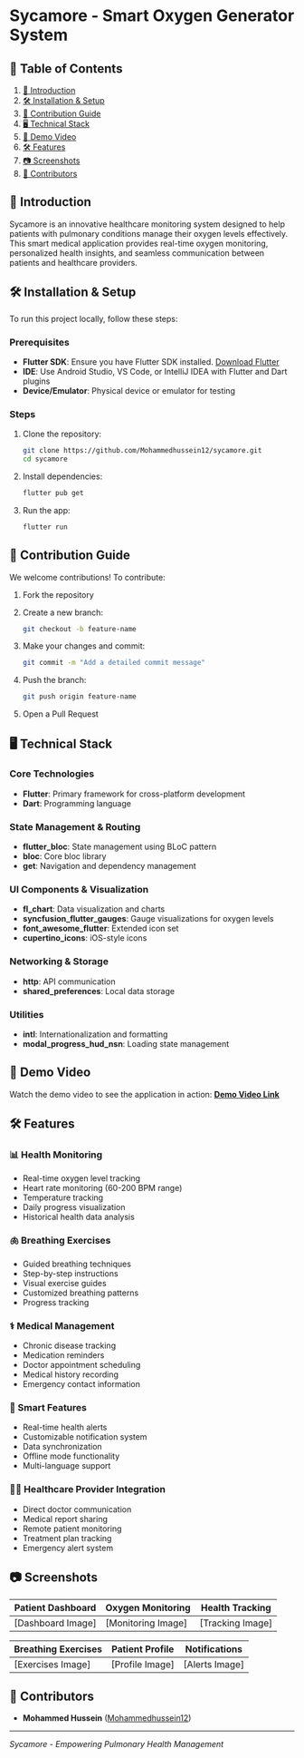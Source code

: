 # Sycamore - Smart Oxygen Generator System

## 📑 Table of Contents
1. [🚀 Introduction](#-introduction)
2. [🛠 Installation & Setup](#-installation--setup)
3. [🤝 Contribution Guide](#-contribution-guide)
4. [🖥️ Technical Stack](#️-technical-stack)
5. [🎥 Demo Video](#-demo-video)
6. [🛠 Features](#-features)
7. [📷 Screenshots](#-screenshots)
8. [👥 Contributors](#-contributors)

## 🚀 Introduction
Sycamore is an innovative healthcare monitoring system designed to help patients with pulmonary conditions manage their oxygen levels effectively. This smart medical application provides real-time oxygen monitoring, personalized health insights, and seamless communication between patients and healthcare providers.

## 🛠 Installation & Setup
To run this project locally, follow these steps:

### Prerequisites
- **Flutter SDK**: Ensure you have Flutter SDK installed. [Download Flutter](https://flutter.dev/docs/get-started/install)
- **IDE**: Use Android Studio, VS Code, or IntelliJ IDEA with Flutter and Dart plugins
- **Device/Emulator**: Physical device or emulator for testing

### Steps
1. Clone the repository:
   ```bash
   git clone https://github.com/Mohammedhussein12/sycamore.git
   cd sycamore
   ```

2. Install dependencies:
   ```bash
   flutter pub get
   ```

3. Run the app:
   ```bash
   flutter run
   ```

## 🤝 Contribution Guide
We welcome contributions! To contribute:

1. Fork the repository

2. Create a new branch:
   ```bash
   git checkout -b feature-name
   ```

3. Make your changes and commit:
   ```bash
   git commit -m "Add a detailed commit message"
   ```

4. Push the branch:
   ```bash
   git push origin feature-name
   ```

5. Open a Pull Request

## 🖥️ Technical Stack

### **Core Technologies**
- **Flutter**: Primary framework for cross-platform development
- **Dart**: Programming language

### **State Management & Routing**
- **flutter_bloc**: State management using BLoC pattern
- **bloc**: Core bloc library
- **get**: Navigation and dependency management

### **UI Components & Visualization**
- **fl_chart**: Data visualization and charts
- **syncfusion_flutter_gauges**: Gauge visualizations for oxygen levels
- **font_awesome_flutter**: Extended icon set
- **cupertino_icons**: iOS-style icons

### **Networking & Storage**
- **http**: API communication
- **shared_preferences**: Local data storage

### **Utilities**
- **intl**: Internationalization and formatting
- **modal_progress_hud_nsn**: Loading state management

## 🎥 Demo Video
Watch the demo video to see the application in action:
**[Demo Video Link](https://drive.google.com/file/d/1PS2Yps1p7uLLaoKjFxH3BCxpX7HwYgqW/view?usp=drive_link)**

## 🛠 Features

### 📊 Health Monitoring
- Real-time oxygen level tracking
- Heart rate monitoring (60-200 BPM range)
- Temperature tracking
- Daily progress visualization
- Historical health data analysis

### 🫁 Breathing Exercises
- Guided breathing techniques
- Step-by-step instructions
- Visual exercise guides
- Customized breathing patterns
- Progress tracking

### ⚕️ Medical Management
- Chronic disease tracking
- Medication reminders
- Doctor appointment scheduling
- Medical history recording
- Emergency contact information

### 📱 Smart Features
- Real-time health alerts
- Customizable notification system
- Data synchronization
- Offline mode functionality
- Multi-language support

### 👨‍⚕️ Healthcare Provider Integration
- Direct doctor communication
- Medical report sharing
- Remote patient monitoring
- Treatment plan tracking
- Emergency alert system

## 📷 Screenshots
| Patient Dashboard | Oxygen Monitoring | Health Tracking |
|-------------------|-------------------|-----------------|
| [Dashboard Image] | [Monitoring Image]| [Tracking Image]|

| Breathing Exercises | Patient Profile | Notifications |
|--------------------|------------------|---------------|
| [Exercises Image]  | [Profile Image]  | [Alerts Image]|

## 👥 Contributors
- **Mohammed Hussein** ([Mohammedhussein12](https://github.com/Mohammedhussein12))

---
*Sycamore - Empowering Pulmonary Health Management*
